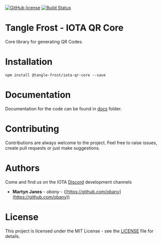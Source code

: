 [![GitHub license](https://img.shields.io/badge/license-MIT-blue.svg)](https://raw.githubusercontent.com/tangle-frost/iota-qr-core/master/LICENSE) [![Build Status](https://travis-ci.org/tangle-frost/iota-qr-core.svg?branch=master)](https://travis-ci.org/tangle-frost/iota-qr-core) 

# Tangle Frost - IOTA QR Core

Core library for generating QR Codes.

# Installation

```shell
npm install @tangle-frost/iota-qr-core --save
```

# Documentation

Documentation for the code can be found in [docs](https://github.com/tangle-frost/iota-qr-core/blob/master/docs/README.md) folder.

# Contributing

Contributions are always welcome to the project. Feel free to raise issues, create pull requests or just make suggestions.

# Authors

Come and find us on the IOTA [Discord](https://discordapp.com/invite/fNGZXvh) development channels

* **Martyn Janes** - *obany* - ([https://github.com/obany](https://github.com/obany))

# License

This project is licensed under the MIT License - see the [LICENSE](https://github.com/tangle-frost/iota-qr-core/blob/master/LICENSE) file for details.
